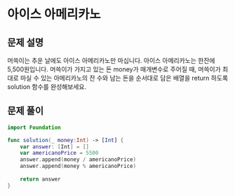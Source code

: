 # 아이스 아메리카노
## 문제 설명
머쓱이는 추운 날에도 아이스 아메리카노만 마십니다. 아이스 아메리카노는 한잔에 5,500원입니다. 머쓱이가 가지고 있는 돈 money가 매개변수로 주어질 때, 머쓱이가 최대로 마실 수 있는 아메리카노의 잔 수와 남는 돈을 순서대로 담은 배열을 return 하도록 solution 함수를 완성해보세요.


## 문제 풀이

```swift
import Foundation

func solution(_ money:Int) -> [Int] {
    var answer: [Int] = []
    var americanoPrice = 5500
    answer.append(money / americanoPrice)
    answer.append(money % americanoPrice)
    
    return answer
}
```
